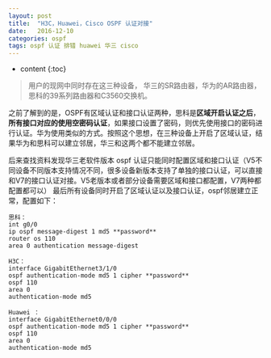 ```yaml
---
layout: post
title:  "H3C，Huawei，Cisco OSPF 认证对接"
date:   2016-12-10
categories: ospf
tags: ospf 认证 排错 huawei 华三 cisco
---
```


* content
{:toc}


> 用户的现网中同时存在这三种设备， 华三的SR路由器，华为的AR路由器，思科的39系列路由器和C3560交换机。

之前了解到的是，OSPF有区域认证和接口认证两种，思科是**区域开启认证之后**，**所有接口对应的使用空密码认证**，如果接口设置了密码，则优先使用接口的密码进行认证。华为使用类似的方式。按照这个思想，在三种设备上开启了区域认证，结果华为和思科可以建立邻居，华三和这两个都不能建立邻居。

后来查找资料发现华三老软件版本 ospf 认证只能同时配置区域和接口认证（V5不同设备不同版本支持情况不同，很多设备新版本支持了单独的接口认证，可以直接和V7的接口认证对接。V5老版本或者部分设备需要区域和接口都配置，V7两种都配置都可以） 最后所有设备同时开启了区域认证以及接口认证，ospf邻居建立正常，配置如下：
```
思科：
int g0/0
ip ospf message-digest 1 md5 **password**
router os 110
area 0 authentication message-digest 
```


```
H3C：
interface GigabitEthernet3/1/0 
ospf authentication-mode md5 1 cipher **password**
ospf 110
area 0
authentication-mode md5
```

```
Huawei ：
interface GigabitEthernet0/0/0 
ospf authentication-mode md5 1 cipher **password**
ospf 110 
area 0 
authentication-mode md5
```

